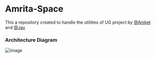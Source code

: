 # Amrita-Space

This a repository created to handle the utilities of UG project by [@Aniket](https://github.com/AnIkeT126) and [@Jay](https://github.com/jay00089)


### Architecture Diagram


![image](https://github.com/AnIkeT126/Amrita-Space/assets/82095877/a4956bd8-8e10-45d9-a3c8-7e0fd990bfa8)
